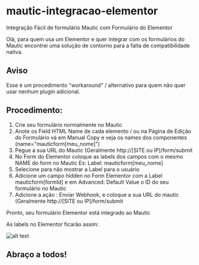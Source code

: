 # mautic-integracao-elementor
Integração Fácil de formulário Mautic com Formulário do Elementor


Olá, para quem usa um Elementor e quer integrar com os formulários do Mautic encontrei uma solução de contorno para a falta de compatibilidade nativa.

## Aviso

Esse é um procedimento "workaround" / alternativo para quem não quer usar nenhum plugin adicional.

## Procedimento: 

1. Crie seu formulário normalmente no Mautic 
2. Anote os Field HTML Name de cada elemento / ou na Página de Edição do Formulário vá em Manual Copy e veja os names dos componentes (name="mauticform[meu_nome]")
3. Pegue a sua URL do Mautic (Geralmente http://[SITE ou IP]/form/submit
4. No Form do Elementor coloque as labels dos campos com o mesmo NAME do form no Mautic Ex: Label: mauticform[meu_nome]
5. Selecione para não mostrar a Label para o usuário
6. Adicione um campo hidden no Form Elementor com a Label mauticform[formId] e em Advanced: Default Value o ID do seu formulário no Mautic
7. Adicione a ação : Enviar Webhook, e coloque a sua URL do mautic (Geralmente http://[SITE ou IP]/form/submit

Pronto, seu formulário Elementor está integrado ao Mautic

As labels no Elementor ficarão assim:

![alt text](https://github.com/thaina128/mautic-integracao-elementor/blob/master/form-elementor.png?raw=true)


## Abraço a todos!
